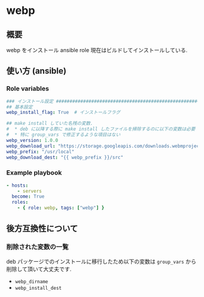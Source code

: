 # webp

## 概要

webp をインストール ansible role
現在はビルドしてインストールしている.

## 使い方 (ansible)

### Role variables

```yaml
### インストール設定 ###############################################################################
## 基本設定
webp_install_flag: True  # インストールフラグ

## make install していた名残の変数.
#  * deb に以降する際に make install したファイルを掃除するのに以下の変数は必要
#  * 特に group_vars で修正するような項目はない
webp_version: 1.0.0
webp_download_url: "https://storage.googleapis.com/downloads.webmproject.org/releases/webp/{{ webp_dirname }}.tar.gz"
webp_prefix: "/usr/local"
webp_download_dest: "{{ webp_prefix }}/src"
```

### Example playbook

```yaml
- hosts:
    - servers
  become: True
  roles:
    - { role: webp, tags: ["webp"] }
```

## 後方互換性について

### 削除された変数の一覧

deb パッケージでのインストールに移行したため以下の変数は `group_vars` から削除して頂いて大丈夫です.

* `webp_dirname`
* `webp_install_dest`

